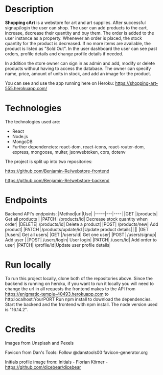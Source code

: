 # Description

**Shopping cArt** is a webstore for art and art supplies. After successful signup/login the user can shop. The user can add products to the cart, increase, decrease their quantity and buy them.  The order is added to the user instance as a property. Whenever an order is placed, the stock quantity for the product is decreased. If no more items are available, the product is listed as "Sold Out". In the user dashboard the user can see past orders, profile details and change profile details if needed. 

In addition the store owner can sign in as admin and add, modify or delete products without having to access the database. The owner can specify name, price, amount of units in stock, and add an image for the product. 

You can see and use the app running here on Heroku: https://shopping-art-555.herokuapp.com/

# Technologies
The technologies used are:
- React
- Node.js 
- MongoDB
- Further dependencies: react-dom, react-icons, react-router-dom, express, mongoose, multer, jsonwebtoken, cors, dotenv

The project is split up into two repositories:

https://github.com/Benjamin-Re/webstore-frontend

https://github.com/Benjamin-Re/webstore-backend

# Endpoints
Backend API's endpoints:
|Method|url|Use|
|-----|---|----|
|GET  |/products| Get all products |
|PATCH| /products/id| Decrease stock quantity when order|
|DELETE| /products/id| Delete a product|
|POST| /products/new| Add product|
|PATCH |/products/update/id |Update product details|
|||
|GET |/users| Get all users|
|GET |/users/id| Get one user|
|POST| /users/signup| Add user |
|POST| /users/login| User login|
|PATCH| /users/id| Add order to user|
|PATCH| /profile/id|Update user profile details|

# Run locally
To run this project locally, clone both of the repositories above. Since the backend is running on heroku, if you want to run it locally you will need to change the url in all requests the frontend makes to the API from https://enigmatic-temple-40493.herokuapp.com to http:localhost:YourPORT
Run npm install to download the dependencies. Start the backend and the frontend with npm install. The node version used is "16.14.2".

# Credits
Images from Unsplash and Pexels
  
Favicon from Dan's Tools: Follow @danstools00 favicon-generator.org

Initials profile image from: Initials	- Florian Körner - https://github.com/dicebear/dicebear
